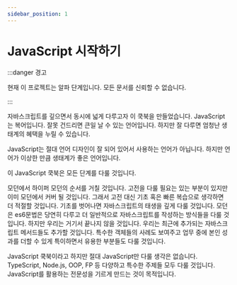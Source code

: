 ```yaml
---
sidebar_position: 1
---
```


# JavaScript 시작하기

:::danger 경고

현재 이 프로젝트는 알파 단계입니다. 모든 문서를 신뢰할 수 없습니다.

:::

자바스크립트를 깊으면서 동시에 넓게 다루고자 이 쿡북을 만들었습니다. JavaScript는 복어입니다. 잘못 건드리면 큰일 날 수 있는 언어입니다. 하지만 잘 다루면 엄청난 생태계의 혜택을 누릴 수 있습니다.

JavaScript는 절대 언어 디자인이 잘 되어 있어서 사용하는 언어가 아닙니다. 하지만 언어가 이상한 만큼 생태계가 좋은 언어입니다.

이 JavaScript 쿡북은 모든 단계를 다룰 것입니다.

모던에서 하이퍼 모던의 순서를 거칠 것입니다. 고전을 다룰 필요는 있는 부분이 있지만 이미 모던에서 커버 될 것입니다. 그래서 고전 대신 기초 혹은 빠른 복습으로 생각하면 더 적절할 것입니다. 기초를 벗어나면 자바스크립트의 태생을 깊게 다룰 것입니다. 모던은 es6문법은 당연히 다루고 더 일반적으로 자바스크립트를 작성하는 방식들을 다룰 것입니다. 하지만 우리는 거기서 끝나지 않을 것입니다. 우리는 최근에 추가되는 자바스크립트 메서드들도 추가할 것입니다. 특수한 객체들의 사례도 보여주고 업무 중에 본인 성과를 더할 수 있게 특이하면서 유용한 부분들도 다룰 것입니다.

JavaScript 쿡북이라고 하지만 절대 JavaScript만 다룰 생각은 없습니다. TypeScript, Node.js, OOP, FP 등 다양하고 특수한 주제들 모두 다룰 것입니다. JavaScript를 활용하는 전문성을 기르게 만드는 것이 목적입니다.

<!--
:::danger 경고

컴퓨터과학, 컴퓨터공학, 전산학 등 전공자라는 가정을 둘 것입니다. 하지만 저는 아닙니다.

:::
-->

